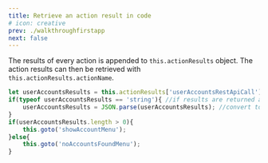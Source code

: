 ```yaml
---
title: Retrieve an action result in code
# icon: creative
prev: ./walkthroughfirstapp
next: false
---
```


The results of every action is appended to `this.actionResults` object. The action results can then be retrieved with  
`this.actionResults.actionName`. 

```javascript  
let userAccountsResults = this.actionResults['userAccountsRestApiCall']; //results from api call action
if(typeof userAccountsResults == 'string'){ //if results are returned as string 
    userAccountsResults = JSON.parse(userAccountsResults); //convert to javascript array
} 
if(userAccountsResults.length > 0){
    this.goto('showAccountMenu');
}else{
    this.goto('noAccountsFoundMenu');
}
```
